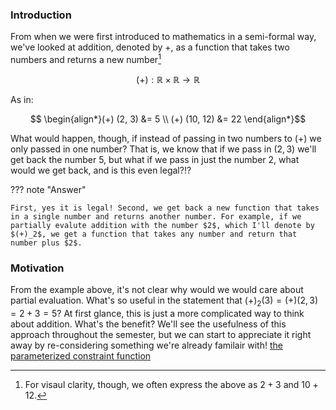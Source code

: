 ### **Introduction**

From when we were first introduced to mathematics in a semi-formal way, we've looked at addition, denoted by $+$, as a function that takes two numbers and returns a new number[^1]

$$(+) : \mathbb{R} \times \mathbb{R} \to \mathbb{R}$$

As in:

$$ \begin{align*}(+) (2, 3) &= 5 \\ 
(+) (10, 12) &= 22 \end{align*}$$

What would happen, though, if instead of passing in two numbers to $(+)$ we only passed in one number? That is, we know that if we pass in $(2,3)$ we'll get back the number $5$, but what if we pass in just the number $2$, what would we get back, and is this even legal?!?

??? note "Answer"

    First, yes it is legal! Second, we get back a new function that takes in a single number and returns another number. For example, if we partially evalute addition with the number $2$, which I'll denote by $(+)_2$, we get a function that takes any number and return that number plus $2$. 

### **Motivation**

From the example above, it's not clear why would we would care about partial evaluation. What's so useful in the statement that $(+)_2(3) = (+)(2,3) = 2+3 = 5$? At first glance, this is just a more complicated way to think about addition. What's the benefit? We'll see the usefulness of this approach throughout the semester, but we can start to appreciate it right away by re-considering something we're already familair with! [the parameterized constraint function](./../chapters/constraints/constraints_overview.md)

[^1]: For visaul clarity, though, we often express the above as $2 + 3$ and $10 + 12$. 